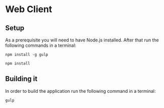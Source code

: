 # Web Client

## Setup
As a prerequisite you will need to have Node.js installed. After that run the following commands in a terminal:

```
npm install -g gulp
```

```
npm install
```

## Building it
In order to build the application run the following command in a terminal:

```
gulp
```
